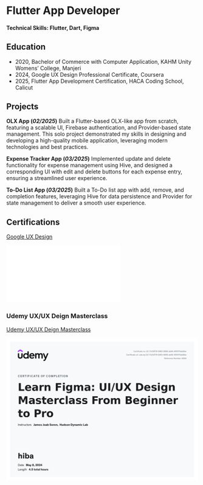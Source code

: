 # Flutter App Developer

#### Technical Skills: Flutter, Dart, Figma

## Education
- 2020, Bachelor of Commerce with Computer Application, KAHM Unity Womens’ College, Manjeri
- 2024, Google UX Design Professional Certificate, Coursera
- 2025, Flutter App Development Certification, HACA Coding School, Calicut

## Projects
**OLX App (_02/2025_)**
Built a Flutter-based OLX-like app from scratch, featuring a scalable UI, Firebase authentication, and Provider-based state management. This solo project demonstrated my skills in designing and developing a high-quality mobile application, leveraging modern technologies and best practices.

**Expense Tracker App (_03/2025_)**
Implemented update and delete functionality for expense management using Hive, and designed a corresponding UI with edit and delete buttons for each expense entry, ensuring a streamlined user experience.

**To-Do List App (_03/2025_)**
Built a To-Do list app with add, remove, and completion features, leveraging Hive for data persistence and Provider for state management to deliver a smooth user experience.

## Certifications

[Google UX Design](https://drive.google.com/file/d/1-fFfu9YEASU4UwYvb07Ex-V6i1UL4Bof/view?usp=sharing)

![certificate](coursera.ux.pdf)

### Udemy UX/UX Deign Masterclass
[Udemy UX/UX Deign Masterclass](https://drive.google.com/file/d/1xeKS39AAIdsxvaFrNZSVftHj2thcrpOQ/view?usp=sharing)

![certificate](udemy.uiux.certificate.jpg)
